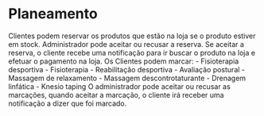 # Planeamento

Clientes podem reservar os produtos que estão na loja se o produto estiver em stock.
Administrador pode aceitar ou recusar a reserva. Se aceitar a reserva, o cliente recebe uma notificação para ir buscar o produto na loja e efetuar o pagamento na loja.
Os Clientes podem marcar:
	- Fisioterapia desportiva
	- Fisioterapia
	- Reabilitação desportiva 
	- Avaliação postural
	- Massagem de relaxamento
	- Massagem descontrotaturante
	- Drenagem linfática
	- Knesio taping
O administrador pode aceitar ou recusar as marcações, quando aceitar a marcação, o cliente irá receber uma notificação a dizer que foi marcado.
